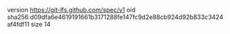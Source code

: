 version https://git-lfs.github.com/spec/v1
oid sha256:d09dfa6e4619191661b3171288fe147fc9d2e88cb924d92b833c3424af4fdf11
size 14

